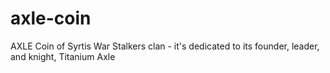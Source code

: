 # axle-coin
AXLE Coin of Syrtis War Stalkers clan - it's dedicated to its founder, leader, and knight, Titanium Axle
